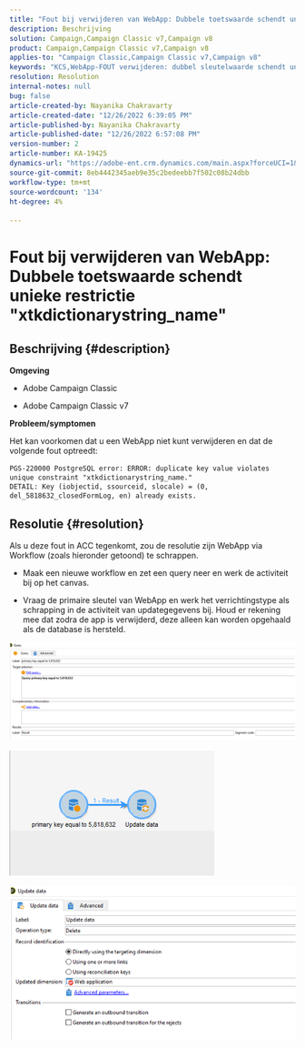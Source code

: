 ```yaml
---
title: "Fout bij verwijderen van WebApp: Dubbele toetswaarde schendt unieke beperking \"xtkdictionarystring_name\""
description: Beschrijving
solution: Campaign,Campaign Classic v7,Campaign v8
product: Campaign,Campaign Classic v7,Campaign v8
applies-to: "Campaign Classic,Campaign Classic v7,Campaign v8"
keywords: "KCS,WebApp-FOUT verwijderen: dubbel sleutelwaarde schendt unieke beperking \"xtkdictionarystring_name\""
resolution: Resolution
internal-notes: null
bug: false
article-created-by: Nayanika Chakravarty
article-created-date: "12/26/2022 6:39:05 PM"
article-published-by: Nayanika Chakravarty
article-published-date: "12/26/2022 6:57:08 PM"
version-number: 2
article-number: KA-19425
dynamics-url: "https://adobe-ent.crm.dynamics.com/main.aspx?forceUCI=1&pagetype=entityrecord&etn=knowledgearticle&id=0b256f8d-4c85-ed11-81ac-6045bd006b4b"
source-git-commit: 8eb4442345aeb9e35c2bedeebb7f502c08b24dbb
workflow-type: tm+mt
source-wordcount: '134'
ht-degree: 4%

---
```


# Fout bij verwijderen van WebApp: Dubbele toetswaarde schendt unieke restrictie &quot;xtkdictionarystring_name&quot;

## Beschrijving {#description}


<b>Omgeving</b>

- Adobe Campaign Classic

- Adobe Campaign Classic v7

<b>Probleem/symptomen</b>

Het kan voorkomen dat u een WebApp niet kunt verwijderen en dat de volgende fout optreedt:




```
PGS-220000 PostgreSQL error: ERROR: duplicate key value violates unique constraint "xtkdictionarystring_name."
DETAIL: Key (iobjectid, ssourceid, slocale) = (0, del_5818632_closedFormLog, en) already exists.
```





## Resolutie {#resolution}


Als u deze fout in ACC tegenkomt, zou de resolutie zijn WebApp via Workflow (zoals hieronder getoond) te schrappen.

- Maak een nieuwe workflow en zet een query neer en werk de activiteit bij op het canvas.

- Vraag de primaire sleutel van WebApp en werk het verrichtingstype als schrapping in de activiteit van updategegevens bij. Houd er rekening mee dat zodra de app is verwijderd, deze alleen kan worden opgehaald als de database is hersteld.

![](assets/5cd987f7-8acf-ec11-a7b5-0022480a8e40.png)

![](assets/bf56c710-8bcf-ec11-a7b5-0022480a8e40.png)



![](assets/da9b0818-8bcf-ec11-a7b5-0022480a8e40.png)
